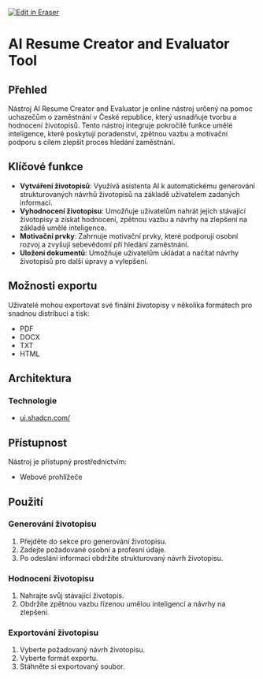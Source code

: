 <p><a target="_blank" href="https://app.eraser.io/workspace/uoDIxVxYT2N9tCltPMUj" id="edit-in-eraser-github-link"><img alt="Edit in Eraser" src="https://firebasestorage.googleapis.com/v0/b/second-petal-295822.appspot.com/o/images%2Fgithub%2FOpen%20in%20Eraser.svg?alt=media&amp;token=968381c8-a7e7-472a-8ed6-4a6626da5501"></a></p>



# AI Resume Creator and Evaluator Tool
## Přehled
Nástroj AI Resume Creator and Evaluator je online nástroj určený na pomoc uchazečům o zaměstnání v České republice, který usnadňuje tvorbu a hodnocení životopisů. Tento nástroj integruje pokročilé funkce umělé inteligence, které poskytují poradenství, zpětnou vazbu a motivační podporu s cílem zlepšit proces hledání zaměstnání.

## Klíčové funkce
- **Vytváření životopisů**: Využívá asistenta AI k automatickému generování strukturovaných návrhů životopisů na základě uživatelem zadaných informací.
- **Vyhodnocení životopisu**: Umožňuje uživatelům nahrát jejich stávající životopisy a získat hodnocení, zpětnou vazbu a návrhy na zlepšení na základě umělé inteligence.
- **Motivační prvky**: Zahrnuje motivační prvky, které podporují osobní rozvoj a zvyšují sebevědomí při hledání zaměstnání.
- **Uložení dokumentů**: Umožňuje uživatelům ukládat a načítat návrhy životopisů pro další úpravy a vylepšení.
## Možnosti exportu
Uživatelé mohou exportovat své finální životopisy v několika formátech pro snadnou distribuci a tisk:

- PDF
- DOCX
- TXT
- HTML
## Architektura
### Technologie
- [﻿ui.shadcn.com/](https://ui.shadcn.com/) 
## Přístupnost
Nástroj je přístupný prostřednictvím:

- Webové prohlížeče
## Použití
### Generování životopisu
1. Přejděte do sekce pro generování životopisu.
2. Zadejte požadované osobní a profesní údaje.
3. Po odeslání informací obdržíte strukturovaný návrh životopisu.
### Hodnocení životopisu
1. Nahrajte svůj stávající životopis.
2. Obdržíte zpětnou vazbu řízenou umělou inteligencí a návrhy na zlepšení.
### Exportování životopisu
1. Vyberte požadovaný návrh životopisu.
2. Vyberte formát exportu.
3. Stáhněte si exportovaný soubor.






<!--- Eraser file: https://app.eraser.io/workspace/uoDIxVxYT2N9tCltPMUj --->